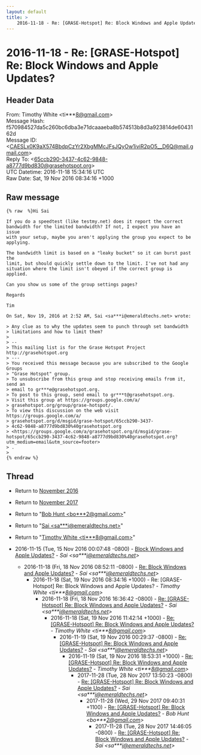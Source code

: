 ```yaml
---
layout: default
title: >
    2016-11-18 - Re: [GRASE-Hotspot] Re: Block Windows and Apple Updates?
---
```


# 2016-11-18 - Re: [GRASE-Hotspot] Re: Block Windows and Apple Updates?

## Header Data

From: Timothy White \<ti***8@gmail.com\><br>
Message Hash: f570984527da5c260bc6dba3e71dcaaaeba8b574513b8d3a923814de6043162d<br>
Message ID: \<CAESLx0K9aX574BbdpCzYr2XbgMMcJFsJQyOw1iviR2pO5__D6Q@mail.gmail.com\><br>
Reply To: \<65ccb290-3437-4c62-9848-a8777d9bd830@grasehotspot.org\><br>
UTC Datetime: 2016-11-18 15:34:16 UTC<br>
Raw Date: Sat, 19 Nov 2016 08:34:16 +1000<br>

## Raw message

```
{% raw  %}Hi Sai

If you do a speedtest (like testmy.net) does it report the correct
bandwidth for the limited bandwidth? If not, I expect you have an issue
with your setup, maybe you aren't applying the group you expect to be
applying.

The bandwidth limit is based on a "leaky bucket" so it can burst past the
limit, but should quickly settle down to the limit. I've not had any
situation where the limit isn't obeyed if the correct group is applied.

Can you show us some of the group settings pages?

Regards

Tim

On Sat, Nov 19, 2016 at 2:52 AM, Sai <sa***i@emeraldtechs.net> wrote:

> Any clue as to why the updates seem to punch through set bandwidth
> limitations and how to limit them?
>
> --
> This mailing list is for the Grase Hotspot Project http://grasehotspot.org
> ---
> You received this message because you are subscribed to the Google Groups
> "Grase Hotspot" group.
> To unsubscribe from this group and stop receiving emails from it, send an
> email to gr***e@grasehotspot.org.
> To post to this group, send email to gr***t@grasehotspot.org.
> Visit this group at https://groups.google.com/a/
> grasehotspot.org/group/grase-hotspot/.
> To view this discussion on the web visit https://groups.google.com/a/
> grasehotspot.org/d/msgid/grase-hotspot/65ccb290-3437-
> 4c62-9848-a8777d9bd830%40grasehotspot.org
> <https://groups.google.com/a/grasehotspot.org/d/msgid/grase-hotspot/65ccb290-3437-4c62-9848-a8777d9bd830%40grasehotspot.org?utm_medium=email&utm_source=footer>
> .
>
{% endraw %}
```

## Thread

+ Return to [November 2016](/archive/2016/11)
+ Return to [November 2017](/archive/2017/11)

+ Return to "[Bob Hunt <bo***2<span>@</span>gmail.com>](/authors/bo___2_at_gmail_com)"
+ Return to "[Sai <sa***i<span>@</span>emeraldtechs.net>](/authors/sa___i_at_emeraldtechs_net)"
+ Return to "[Timothy White <ti***8<span>@</span>gmail.com>](/authors/ti___8_at_gmail_com)"

+ 2016-11-15 (Tue, 15 Nov 2016 00:07:48 -0800) - [Block Windows and Apple Updates?](/archive/2016/11/0268d78741d66ea514b8a355e8587a057d226691f0da8fe03c27c7876c0fefa4) - _Sai \<sa***i@emeraldtechs.net\>_
  + 2016-11-18 (Fri, 18 Nov 2016 08:52:11 -0800) - [Re: Block Windows and Apple Updates?](/archive/2016/11/39d81a41eef06b3ece36cc4ed0efd4bab3aac65ec5963ac14ab38dcb24a99e0d) - _Sai \<sa***i@emeraldtechs.net\>_
    + 2016-11-18 (Sat, 19 Nov 2016 08:34:16 +1000) - Re: [GRASE-Hotspot] Re: Block Windows and Apple Updates? - _Timothy White \<ti***8@gmail.com\>_
      + 2016-11-18 (Fri, 18 Nov 2016 16:36:42 -0800) - [Re: [GRASE-Hotspot] Re: Block Windows and Apple Updates?](/archive/2016/11/ab5975311eab6234d0243bcb487da657bc991ae1ab074e4bd5354111bd32f15c) - _Sai \<sa***i@emeraldtechs.net\>_
        + 2016-11-18 (Sat, 19 Nov 2016 11:42:14 +1000) - [Re: [GRASE-Hotspot] Re: Block Windows and Apple Updates?](/archive/2016/11/54d848200d7939c1ce6ae271b45e3461ae802b039df88a73a764552a606ce365) - _Timothy White \<ti***8@gmail.com\>_
          + 2016-11-19 (Sat, 19 Nov 2016 00:29:37 -0800) - [Re: [GRASE-Hotspot] Re: Block Windows and Apple Updates?](/archive/2016/11/4c3e4af8259d77d590daadf3ae3a5e93a5ef9dd1e600dc210ba5f38cc6d6f430) - _Sai \<sa***i@emeraldtechs.net\>_
            + 2016-11-19 (Sat, 19 Nov 2016 18:53:31 +1000) - [Re: [GRASE-Hotspot] Re: Block Windows and Apple Updates?](/archive/2016/11/c5ec4822852efdf4426fe68f19ccb6f2e07fb81303dd7875e7746a906b9270c6) - _Timothy White \<ti***8@gmail.com\>_
              + 2017-11-28 (Tue, 28 Nov 2017 13:50:23 -0800) - [Re: [GRASE-Hotspot] Re: Block Windows and Apple Updates?](/archive/2017/11/2e8d009a8641be8ff3779fa6c6d62caaceed403fbb485335eac25b30531abe32) - _Sai \<sa***i@emeraldtechs.net\>_
                + 2017-11-28 (Wed, 29 Nov 2017 09:40:31 +1100) - [Re: [GRASE-Hotspot] Re: Block Windows and Apple Updates?](/archive/2017/11/434ba5fb8b25ce4b9fd3b46db4ca4cef6d68ad68004232a76c8edd8f294864b3) - _Bob Hunt \<bo***2@gmail.com\>_
                  + 2017-11-28 (Tue, 28 Nov 2017 14:46:05 -0800) - [Re: [GRASE-Hotspot] Re: Block Windows and Apple Updates?](/archive/2017/11/42d2428c3d97d9c380fa769d3cb976f892af70b39d33d8c4f3b9f7e8cad4582c) - _Sai \<sa***i@emeraldtechs.net\>_

